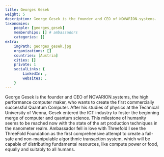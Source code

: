 ```yaml
---
title: Georges Gesek
weight: 5
description: George Gesek is the founder and CEO of NOVARION.systems.
taxonomies:
    people: [georges_gesek]
    memberships: [] # ambassadors
    categories: []
extra:
    imgPath: georges_gesek.jpg
    organizations: []
    countries: [Austria]
    cities: []
    private: 1
    socialLinks: {
        LinkedIn: ,
        websites: ,
    }
---
```


George Gesek is the founder and CEO of NOVARION.systems, the high performance computer maker, who wants to create the first commercially successful Quantum Computer. After his studies of physics at the Technical University of Vienna, Gesek entered the ICT industry to foster the beginning merge of computer and quantum science. This milestone of humanity seems to be reached now with the state of the art production techniques in the nanometer realm. Ambassador fell in love with Threefold I see the ThreeFold Foundation as the first comprehensive attempt to create a fail-safe and non-manipulable algorithmic transaction system, which will be capable of distributing fundamental resources, like compute power or food, equally and suitably to all humans. 
